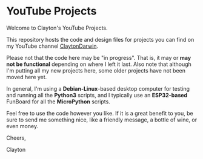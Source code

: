 # YouTube Projects

Welcome to Clayton's YouTube Projects.

This repository hosts the code and design files for projects you can find on my YouTube channel [ClaytonDarwin](https://www.youtube.com/claytondarwin).

Please not that the code here may be "in progress". That is, it may or **may not be functional** depending on where I left it last. Also note that although I'm putting all my new projects here, some older projects have not been moved here yet. 

In general, I'm using a **Debian-Linux**-based desktop computer for testing and running all the **Python3** scripts, and I typically use an **ESP32-based** FunBoard for all the **MicroPython** scripts.

Feel free to use the code however you like. If it is a great benefit to you, be sure to send me something nice, like a friendly message, a bottle of wine, or even money.

Cheers,

Clayton

